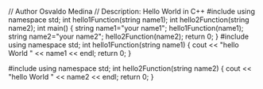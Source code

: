 // Author Osvaldo Medina 
// Description: Hello World in C++
#include <iostream>
using namespace std;
int hello1Function(string name1);
int hello2Function(string name2);
int main()
{
string name1="your name1";
hello1Function(name1);
string name2="your name2";
hello2Function(name2);
return 0;
}
#include <iostream>
using namespace std;
int hello1Function(string name1)
{
cout << "hello World " << name1 << endl;
return 0;
}

#include <iostream>
using namespace std;
int hello2Function(string name2)
{
cout << "hello World " << name2 << endl;
return 0;
}
